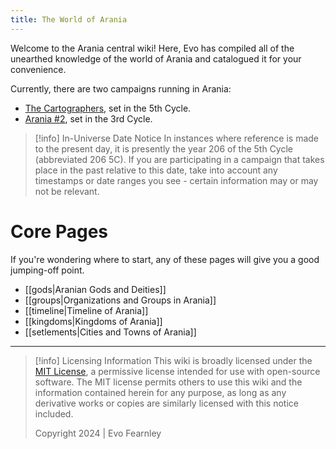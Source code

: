 ```yaml
---
title: The World of Arania
---
```

Welcome to the Arania central wiki! Here, Evo has compiled all of the unearthed knowledge of the world of Arania and catalogued it for your convenience.

Currently, there are two campaigns running in Arania:
- [The Cartographers](https://arania-01.evofearnley.com), set in the 5th Cycle.
- [Arania #2](https://arania-02.evofearnley.com), set in the 3rd Cycle.

> [!info] In-Universe Date Notice
> In instances where reference is made to the present day, it is presently the year 206 of the 5th Cycle (abbreviated 206 5C). If you are participating in a campaign that takes place in the past relative to this date, take into account any timestamps or date ranges you see - certain information may or may not be relevant. 

# Core Pages
If you're wondering where to start, any of these pages will give you a good jumping-off point. 
- [[gods|Aranian Gods and Deities]]
- [[groups|Organizations and Groups in Arania]]
- [[timeline|Timeline of Arania]]
- [[kingdoms|Kingdoms of Arania]]
- [[setlements|Cities and Towns of Arania]]
---
> [!info] Licensing Information
> This wiki is broadly licensed under the [MIT License](https://opensource.org/license/mit), a permissive license intended for use with open-source software. The MIT license permits others to use this wiki and the information contained herein for any purpose, as long as any derivative works or copies are similarly licensed with this notice included.
> 
> Copyright 2024 | Evo Fearnley
